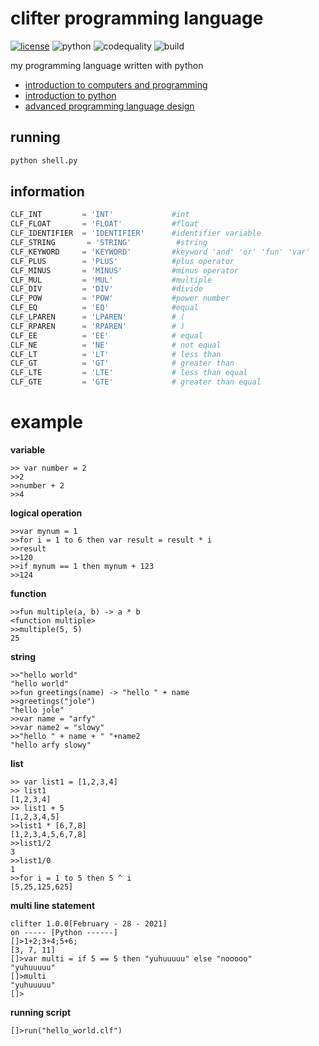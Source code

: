 # clifter programming language

[![license](https://img.shields.io/github/license/slowy07/slowy_programming_language?style=for-the-badge)](LICENSE)
![python](https://img.shields.io/badge/Python-3776AB?style=for-the-badge&logo=python&logoColor=white)
![codequality](https://img.shields.io/codefactor/grade/github/slowy07/clifter_programming_language/main?style=for-the-badge)
![build](https://img.shields.io/github/workflow/status/slowy07/clifter_programming_language/CodeQL?style=for-the-badge)


my programming language written with python
- [introduction to computers and programming](https://www.pearsonhighered.com/assets/samplechapter/0/3/2/1/0321537114.pdf)
- [introduction to python](http://tdc-www.harvard.edu/Python.pdf)
- [advanced programming language design](https://www.researchgate.net/publication/220692467_Advanced_programming_language_design)

## running
```bash
python shell.py
```


## information
```python
CLF_INT			= 'INT'             #int
CLF_FLOAT    	= 'FLOAT'           #float
CLF_IDENTIFIER	= 'IDENTIFIER'      #identifier variable
CLF_STRING       = 'STRING'          #string
CLF_KEYWORD		= 'KEYWORD'         #keyword 'and' 'or' 'fun' 'var'
CLF_PLUS     	= 'PLUS'            #plus operator
CLF_MINUS    	= 'MINUS'           #minus operator
CLF_MUL      	= 'MUL'             #multiple
CLF_DIV      	= 'DIV'             #divide
CLF_POW			= 'POW'             #power number
CLF_EQ			= 'EQ'              #equal 
CLF_LPAREN   	= 'LPAREN'          # (
CLF_RPAREN   	= 'RPAREN'          # )
CLF_EE			= 'EE'              # equal
CLF_NE			= 'NE'              # not equal
CLF_LT			= 'LT'              # less than
CLF_GT			= 'GT'              # greater than
CLF_LTE			= 'LTE'             # less than equal
CLF_GTE			= 'GTE'             # greater than equal
```

# example
**variable**
```
>> var number = 2
>>2
>>number + 2
>>4
```
**logical operation**
```
>>var mynum = 1
>>for i = 1 to 6 then var result = result * i
>>result
>>120
>>if mynum == 1 then mynum + 123
>>124
```
**function**
```
>>fun multiple(a, b) -> a * b
<function multiple>
>>multiple(5, 5)
25
```
**string**
```
>>"hello world"
"hello world"
>>fun greetings(name) -> "hello " + name
>>greetings("jole")
"hello jole"
>>var name = "arfy"
>>var name2 = "slowy"
>>"hello " + name + " "+name2
"hello arfy slowy"
```
**list**
```
>> var list1 = [1,2,3,4]
>> list1
[1,2,3,4]
>> list1 + 5
[1,2,3,4,5]
>>list1 * [6,7,8]
[1,2,3,4,5,6,7,8]
>>list1/2
3
>>list1/0
1
>>for i = 1 to 5 then 5 ^ i
[5,25,125,625]
```
**multi line statement**
```
clifter 1.0.0[February - 28 - 2021] 
on ----- [Python ------]
[]>1+2;3+4;5+6;
[3, 7, 11]
[]>var multi = if 5 == 5 then "yuhuuuuu" else "nooooo"
"yuhuuuuu"
[]>multi
"yuhuuuuu"
[]>
```

**running script**
```
[]>run("hello_world.clf")
```
